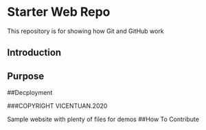# Starter Web Repo

This repository is for showing how Git and GitHub work

## Introduction

## Purpose

##Decployment

###COPYRIGHT
VICENTUAN.2020

Sample website with plenty of files for demos
##How To Contribute